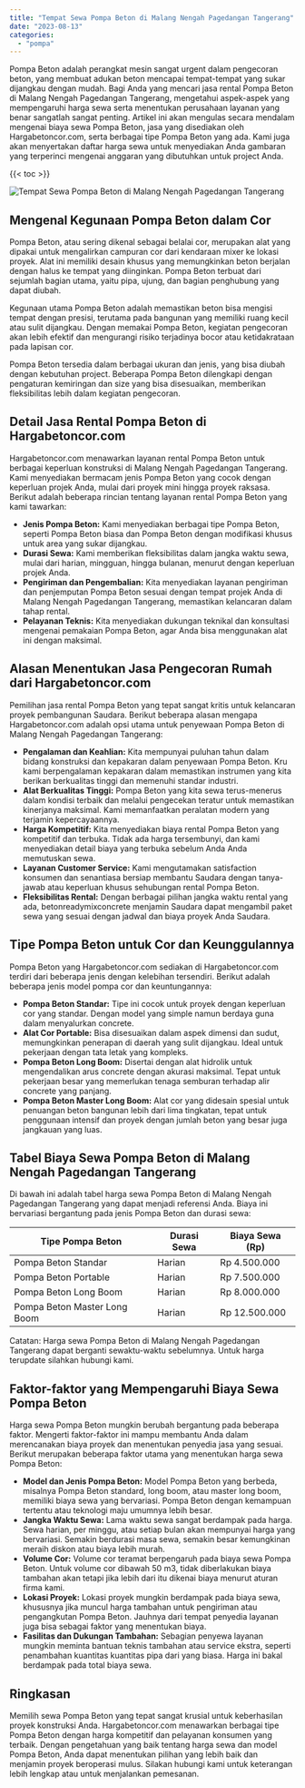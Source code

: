 ```yaml
---
title: "Tempat Sewa Pompa Beton di Malang Nengah Pagedangan Tangerang"
date: "2023-08-13"
categories: 
  - "pompa"
---
```




Pompa Beton adalah perangkat mesin sangat urgent dalam pengecoran beton, yang membuat adukan beton mencapai tempat-tempat yang sukar dijangkau dengan mudah. Bagi Anda yang mencari jasa rental Pompa Beton di Malang Nengah Pagedangan Tangerang, mengetahui aspek-aspek yang mempengaruhi harga sewa serta menentukan perusahaan layanan yang benar sangatlah sangat penting. Artikel ini akan mengulas secara mendalam mengenai biaya sewa Pompa Beton, jasa yang disediakan oleh Hargabetoncor.com, serta berbagai tipe Pompa Beton yang ada. Kami juga akan menyertakan daftar harga sewa untuk menyediakan Anda gambaran yang terperinci mengenai anggaran yang dibutuhkan untuk project Anda.

{{< toc >}}

![Tempat Sewa Pompa Beton di Malang Nengah Pagedangan Tangerang](https://hargareadymixid.github.io/pompa/concrete-pump%20(21).png)

## Mengenal Kegunaan Pompa Beton dalam Cor

Pompa Beton, atau sering dikenal sebagai belalai cor, merupakan alat yang dipakai untuk mengalirkan campuran cor dari kendaraan mixer ke lokasi proyek. Alat ini memiliki desain khusus yang memungkinkan beton berjalan dengan halus ke tempat yang diinginkan. Pompa Beton terbuat dari sejumlah bagian utama, yaitu pipa, ujung, dan bagian penghubung yang dapat diubah.

Kegunaan utama Pompa Beton adalah memastikan beton bisa mengisi tempat dengan presisi, terutama pada bangunan yang memiliki ruang kecil atau sulit dijangkau. Dengan memakai Pompa Beton, kegiatan pengecoran akan lebih efektif dan mengurangi risiko terjadinya bocor atau ketidakrataan pada lapisan cor.

Pompa Beton tersedia dalam berbagai ukuran dan jenis, yang bisa diubah dengan kebutuhan project. Beberapa Pompa Beton dilengkapi dengan pengaturan kemiringan dan size yang bisa disesuaikan, memberikan fleksibilitas lebih dalam kegiatan pengecoran.

## Detail Jasa Rental Pompa Beton di Hargabetoncor.com

Hargabetoncor.com menawarkan layanan rental Pompa Beton untuk berbagai keperluan konstruksi di Malang Nengah Pagedangan Tangerang. Kami menyediakan bermacam jenis Pompa Beton yang cocok dengan keperluan projek Anda, mulai dari proyek mini hingga proyek raksasa. Berikut adalah beberapa rincian tentang layanan rental Pompa Beton yang kami tawarkan:

- **Jenis Pompa Beton:** Kami menyediakan berbagai tipe Pompa Beton, seperti Pompa Beton biasa dan Pompa Beton dengan modifikasi khusus untuk area yang sukar dijangkau.
- **Durasi Sewa:** Kami memberikan fleksibilitas dalam jangka waktu sewa, mulai dari harian, mingguan, hingga bulanan, menurut dengan keperluan projek Anda.
- **Pengiriman dan Pengembalian:** Kita menyediakan layanan pengiriman dan penjemputan Pompa Beton sesuai dengan tempat projek Anda di Malang Nengah Pagedangan Tangerang, memastikan kelancaran dalam tahap rental.
- **Pelayanan Teknis:** Kita menyediakan dukungan teknikal dan konsultasi mengenai pemakaian Pompa Beton, agar Anda bisa menggunakan alat ini dengan maksimal.

## Alasan Menentukan Jasa Pengecoran Rumah dari Hargabetoncor.com

Pemilihan jasa rental Pompa Beton yang tepat sangat kritis untuk kelancaran proyek pembangunan Saudara. Berikut beberapa alasan mengapa Hargabetoncor.com adalah opsi utama untuk penyewaan Pompa Beton di Malang Nengah Pagedangan Tangerang:

- **Pengalaman dan Keahlian:** Kita mempunyai puluhan tahun dalam bidang konstruksi dan kepakaran dalam penyewaan Pompa Beton. Kru kami berpengalaman kepakaran dalam memastikan instrumen yang kita berikan berkualitas tinggi dan memenuhi standar industri.
- **Alat Berkualitas Tinggi:** Pompa Beton yang kita sewa terus-menerus dalam kondisi terbaik dan melalui pengecekan teratur untuk memastikan kinerjanya maksimal. Kami memanfaatkan peralatan modern yang terjamin kepercayaannya.
- **Harga Kompetitif:** Kita menyediakan biaya rental Pompa Beton yang kompetitif dan terbuka. Tidak ada harga tersembunyi, dan kami menyediakan detail biaya yang terbuka sebelum Anda Anda memutuskan sewa.
- **Layanan Customer Service:** Kami mengutamakan satisfaction konsumen dan senantiasa bersiap membantu Saudara dengan tanya-jawab atau keperluan khusus sehubungan rental Pompa Beton.
- **Fleksibilitas Rental:** Dengan berbagai pilihan jangka waktu rental yang ada, betonreadymixconcrete menjamin Saudara dapat mengambil paket sewa yang sesuai dengan jadwal dan biaya proyek Anda Saudara.

## Tipe Pompa Beton untuk Cor dan Keunggulannya

Pompa Beton yang Hargabetoncor.com sediakan di Hargabetoncor.com terdiri dari beberapa jenis dengan kelebihan tersendiri. Berikut adalah beberapa jenis model pompa cor dan keuntungannya:

- **Pompa Beton Standar:** Tipe ini cocok untuk proyek dengan keperluan cor yang standar. Dengan model yang simple namun berdaya guna dalam menyalurkan concrete.
- **Alat Cor Portable:** Bisa disesuaikan dalam aspek dimensi dan sudut, memungkinkan penerapan di daerah yang sulit dijangkau. Ideal untuk pekerjaan dengan tata letak yang kompleks.
- **Pompa Beton Long Boom:** Disertai dengan alat hidrolik untuk mengendalikan arus concrete dengan akurasi maksimal. Tepat untuk pekerjaan besar yang memerlukan tenaga semburan terhadap alir concrete yang panjang.
- **Pompa Beton Master Long Boom:** Alat cor yang didesain spesial untuk penuangan beton bangunan lebih dari lima tingkatan, tepat untuk penggunaan intensif dan proyek dengan jumlah beton yang besar juga jangkauan yang luas.

## Tabel Biaya Sewa Pompa Beton di Malang Nengah Pagedangan Tangerang

Di bawah ini adalah tabel harga sewa Pompa Beton di Malang Nengah Pagedangan Tangerang yang dapat menjadi referensi Anda. Biaya ini bervariasi bergantung pada jenis Pompa Beton dan durasi sewa:

| Tipe Pompa Beton | Durasi Sewa | Biaya Sewa (Rp) |
| --- | --- | --- |
| Pompa Beton Standar | Harian | Rp 4.500.000 |
| Pompa Beton Portable | Harian | Rp 7.500.000 |
| Pompa Beton Long Boom | Harian | Rp 8.000.000 |
| Pompa Beton Master Long Boom | Harian | Rp 12.500.000 |

Catatan: Harga sewa Pompa Beton di Malang Nengah Pagedangan Tangerang dapat berganti sewaktu-waktu sebelumnya. Untuk harga terupdate silahkan hubungi kami.

## Faktor-faktor yang Mempengaruhi Biaya Sewa Pompa Beton

Harga sewa Pompa Beton mungkin berubah bergantung pada beberapa faktor. Mengerti faktor-faktor ini mampu membantu Anda dalam merencanakan biaya proyek dan menentukan penyedia jasa yang sesuai. Berikut merupakan beberapa faktor utama yang menentukan harga sewa Pompa Beton:

- **Model dan Jenis Pompa Beton:** Model Pompa Beton yang berbeda, misalnya Pompa Beton standard, long boom, atau master long boom, memiliki biaya sewa yang bervariasi. Pompa Beton dengan kemampuan tertentu atau teknologi maju umumnya lebih besar.
- **Jangka Waktu Sewa:** Lama waktu sewa sangat berdampak pada harga. Sewa harian, per minggu, atau setiap bulan akan mempunyai harga yang bervariasi. Semakin berdurasi masa sewa, semakin besar kemungkinan meraih diskon atau biaya lebih murah.
- **Volume Cor:** Volume cor teramat berpengaruh pada biaya sewa Pompa Beton. Untuk volume cor dibawah 50 m3, tidak diberlakukan biaya tambahan akan tetapi jika lebih dari itu dikenai biaya menurut aturan firma kami.
- **Lokasi Proyek:** Lokasi proyek mungkin berdampak pada biaya sewa, khususnya jika muncul harga tambahan untuk pengiriman atau pengangkutan Pompa Beton. Jauhnya dari tempat penyedia layanan juga bisa sebagai faktor yang menentukan biaya.
- **Fasilitas dan Dukungan Tambahan:** Sebagian penyewa layanan mungkin meminta bantuan teknis tambahan atau service ekstra, seperti penambahan kuantitas kuantitas pipa dari yang biasa. Harga ini bakal berdampak pada total biaya sewa.

## Ringkasan

Memilih sewa Pompa Beton yang tepat sangat krusial untuk keberhasilan proyek konstruksi Anda. Hargabetoncor.com menawarkan berbagai tipe Pompa Beton dengan harga kompetitif dan pelayanan konsumen yang terbaik. Dengan pengetahuan yang baik tentang harga sewa dan model Pompa Beton, Anda dapat menentukan pilihan yang lebih baik dan menjamin proyek beroperasi mulus. Silakan hubungi kami untuk keterangan lebih lengkap atau untuk menjalankan pemesanan.
